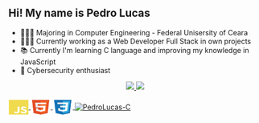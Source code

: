 ## Hi! My name is Pedro Lucas


- 👨🏻‍🎓 Majoring in Computer Engineering - Federal Unisersity of Ceara
- 👨🏻‍💻 Currently working as a Web Developer Full Stack in own projects
- 📚 Currently I'm learning C language and improving my knowledge in JavaScript
- 🔐 Cybersecurity enthusiast

<div align="center">
  <a href="https://github.com/pedro-lucas-dias-freitas">
  <img height="180em" src="https://github-readme-stats.vercel.app/api?username=pedro-lucas-dias-freitas&show_icons=true&theme=dark&include_all_commits=true&count_private=true"/>
  <img height="180em" src="https://github-readme-stats.vercel.app/api/top-langs/?username=pedro-lucas-dias-freitas&layout=compact&langs_count=7&theme=dark"/>
</div>
<div style="display: inline_block"><br>
  <img align="center" alt="PedroLucas-Js" height="30" width="40" src="https://raw.githubusercontent.com/devicons/devicon/master/icons/javascript/javascript-plain.svg">
  <img align="center" alt="PedroLucas-HTML" height="30" width="40" src="https://raw.githubusercontent.com/devicons/devicon/master/icons/html5/html5-original.svg">
  <img align="center" alt="PedroLucas-CSS" height="30" width="40" src="https://raw.githubusercontent.com/devicons/devicon/master/icons/css3/css3-original.svg">
  <img align = "center" alt = "PedroLucas-C" height = "30" width = "40" src="https://cdn.jsdelivr.net/gh/devicons/devicon/icons/c/c-original.svg" />
</div>
<div>
  <!-- 
  Instagram
  Whatsapp
  Discord
  Gmail
  -->
</div>
